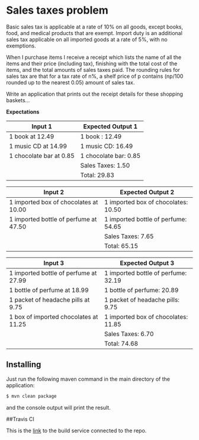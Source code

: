 # Sales taxes problem

Basic sales tax is applicable at a rate of 10% on all goods, except books, food, and medical products that are exempt. Import duty is an additional sales tax applicable on all imported goods at a rate of 5%, with no exemptions.
 
When I purchase items I receive a receipt which lists the name of all the items and their price (including tax), finishing with the total cost of the items, and the total amounts of sales taxes paid.  The rounding rules for sales tax are that for a tax rate of n%, a shelf price of p contains (np/100 rounded up to the nearest 0.05) amount of sales tax.
 
Write an application that prints out the receipt details for these shopping baskets...

**Expectations**

Input 1 | Expected Output 1
--- | ---
1 book at 12.49 | 1 book : 12.49
1 music CD at 14.99 | 1 music CD: 16.49
1 chocolate bar at 0.85 | 1 chocolate bar: 0.85
||Sales Taxes: 1.50
||Total: 29.83
 
Input 2 | Expected Output 2
--- | ---
1 imported box of chocolates at 10.00 | 1 imported box of chocolates: 10.50
1 imported bottle of perfume at 47.50 | 1 imported bottle of perfume: 54.65
||Sales Taxes: 7.65
||Total: 65.15

 Input 3 | Expected Output 3
--- | ---
1 imported bottle of perfume at 27.99 | 1 imported bottle of perfume: 32.19
1 bottle of perfume at 18.99 | 1 bottle of perfume: 20.89
1 packet of headache pills at 9.75 | 1 packet of headache pills: 9.75
1 box of imported chocolates at 11.25 | 1 imported box of chocolates: 11.85
||Sales Taxes: 6.70
||Total: 74.68

## Installing

Just run the following maven command in the main directory of the application:

```bash
$ mvn clean package
```
and the console output will print the result.

##Travis CI

This is the [link](https://travis-ci.com/pciuffreda/sales-taxes) to the build service connected to the repo.